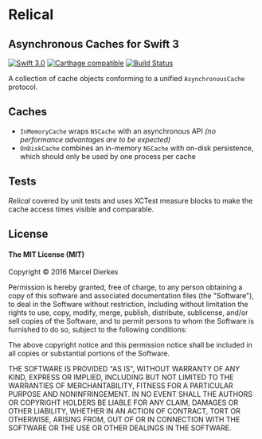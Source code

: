 # Relical

## Asynchronous Caches for Swift 3

[![Swift 3.0](https://img.shields.io/badge/Swift-3.0-ED523F.svg?style=flat)](https://github.com/apple/swift) [![Carthage compatible](https://img.shields.io/badge/Carthage-compatible-4BC51D.svg?style=flat)](https://github.com/Carthage/Carthage) [![Build Status](https://travis-ci.org/newmarcel/relical.svg?branch=master)](https://travis-ci.org/newmarcel/relical)

A collection of cache objects conforming to a unified `AsynchronousCache` protocol.

## Caches ##

- `InMemoryCache` wraps `NSCache` with an asynchronous API _(no performance advantages are to be expected)_
- `OnDiskCache` combines an in-memory `NSCache` with on-disk persistence, which should only be used by one process per cache

## Tests ##

*Relical* covered by unit tests and uses XCTest measure blocks to make the cache access times visible and comparable.

## License ##
#### The MIT License (MIT) ####
Copyright &copy; 2016 Marcel Dierkes

Permission is hereby granted, free of charge, to any person obtaining a copy of this software and associated documentation files (the "Software"), to deal in the Software without restriction, including without limitation the rights to use, copy, modify, merge, publish, distribute, sublicense, and/or sell copies of the Software, and to permit persons to whom the Software is furnished to do so, subject to the following conditions:

The above copyright notice and this permission notice shall be included in all copies or substantial portions of the Software.

THE SOFTWARE IS PROVIDED "AS IS", WITHOUT WARRANTY OF ANY KIND, EXPRESS OR IMPLIED, INCLUDING BUT NOT LIMITED TO THE WARRANTIES OF MERCHANTABILITY, FITNESS FOR A PARTICULAR PURPOSE AND NONINFRINGEMENT. IN NO EVENT SHALL THE AUTHORS OR COPYRIGHT HOLDERS BE LIABLE FOR ANY CLAIM, DAMAGES OR OTHER LIABILITY, WHETHER IN AN ACTION OF CONTRACT, TORT OR OTHERWISE, ARISING FROM, OUT OF OR IN CONNECTION WITH THE SOFTWARE OR THE USE OR OTHER DEALINGS IN THE SOFTWARE.
